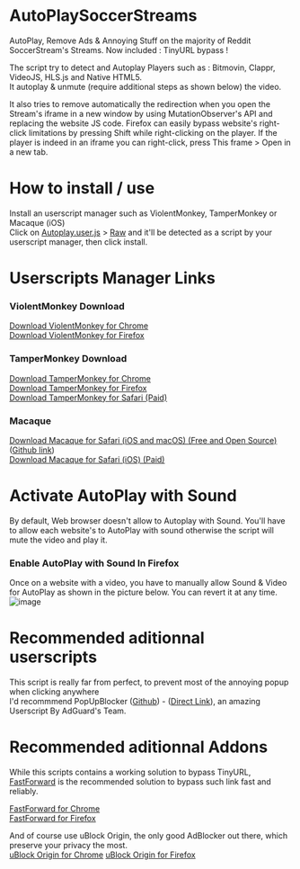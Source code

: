 # AutoPlaySoccerStreams
AutoPlay, Remove Ads &amp; Annoying Stuff on the majority of Reddit SoccerStream's Streams.
Now included : TinyURL bypass !   
  
The script try to detect and Autoplay Players such as : Bitmovin, Clappr, VideoJS, HLS.js and Native HTML5.  
It autoplay & unmute (require additional steps as shown below) the video.  

It also tries to remove automatically the redirection when you open the Stream's iframe in a new window by using MutationObserver's API and replacing the website JS code. Firefox can easily bypass website's right-click limitations by pressing Shift while right-clicking on the player.
If the player is indeed in an iframe you can right-click, press This frame > Open in a new tab.


# How to install / use
Install an userscript manager such as ViolentMonkey, TamperMonkey or Macaque (iOS)  
Click on [Autoplay.user.js](https://github.com/Write/AutoPlaySoccerStreams/blob/main/Autoplay.user.js) > [Raw](https://github.com/Write/AutoPlaySoccerStreams/raw/main/Autoplay.user.js) and it'll be detected as a script by your userscript manager, then click install.  

# Userscripts Manager Links

### ViolentMonkey Download  
[Download ViolentMonkey for Chrome](https://chrome.google.com/webstore/detail/violentmonkey/jinjaccalgkegednnccohejagnlnfdag)  
[Download ViolentMonkey for Firefox](https://addons.mozilla.org/en-US/firefox/addon/violentmonkey/)  
  
### TamperMonkey Download  
[Download TamperMonkey for Chrome](https://chrome.google.com/webstore/detail/tampermonkey/dhdgffkkebhmkfjojejmpbldmpobfkfo)  
[Download TamperMonkey for Firefox](https://addons.mozilla.org/en-US/firefox/addon/tampermonkey/)  
[Download TamperMonkey for Safari (Paid)](https://apps.apple.com/app/apple-store/id1482490089)  

### Macaque
[Download Macaque for Safari (iOS and macOS) (Free and Open Source)](https://apps.apple.com/us/app/userscripts/id1463298887) ([Github link](https://github.com/quoid/userscripts))  
[Download Macaque for Safari (iOS) (Paid)](https://macaque.app/)    
  
# Activate AutoPlay with Sound
By default, Web browser doesn't allow to Autoplay with Sound.
You'll have to allow each website's to AutoPlay with sound otherwise the script will mute the video and play it.

### Enable AutoPlay with Sound In Firefox
Once on a website with a video, you have to manually allow Sound & Video for AutoPlay as shown in the picture below. You can revert it at any time.  
![image](https://user-images.githubusercontent.com/541722/154857139-a88799ad-b37c-48fe-8da6-ebead0935a26.png)

# Recommended aditionnal userscripts
This script is really far from perfect, to prevent most of the annoying popup when clicking anywhere  
I'd recommmend PopUpBlocker ([Github](https://github.com/AdguardTeam/PopupBlocker)) - ([Direct Link](https://popupblocker.adguard.com/popupblocker.user.js)), an amazing Userscript By AdGuard's Team.

# Recommended aditionnal Addons
While this scripts contains a working solution to bypass TinyURL, [FastForward](https://fastforward.team/install) is the recommended solution to bypass such link  fast and reliably.  
  
[FastForward for Chrome](https://chrome.google.com/webstore/detail/fastforward/icallnadddjmdinamnolclfjanhfoafe)  
[FastForward for Firefox](https://addons.mozilla.org/en-US/firefox/addon/fastforwardteam/)  


And of course use uBlock Origin, the only good AdBlocker out there, which preserve your privacy the most.  
[uBlock Origin for Chrome](https://chrome.google.com/webstore/detail/ublock-origin/cjpalhdlnbpafiamejdnhcphjbkeiagm)
[uBlock Origin for Firefox](https://addons.mozilla.org/en-US/firefox/addon/ublock-origin/)
